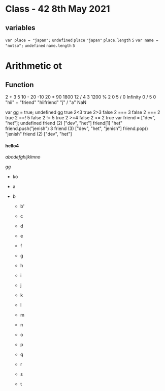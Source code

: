 # Class - 42 8th May 2021



## variables

`var place = "japan";`
`undefined`
`place`
`"japan"`
`place.length`
`5`
`var name = "notso";`
`undefined`
`name.length`
`5`



# **Arithmetic ot**



## Function





2 + 3
5
10 - 20
-10
20 * 90
1800
12 / 4
3
1200 % 2
0
5 / 0
Infinity
0 / 5
0
"hii" + "friend"
"hiifriend"
"j" / "a"
NaN



var gg = true;
undefined
gg
true
2<3
true
2>3
false
2 === 3
false
2 === 2
true
2 ==! 5
false
2 != 5
true
2 >=4
false
2 <= 2
true
var friend = ["dev", "het"];
undefined
friend
(2) ["dev", "het"]
friend[1]
"het"
friend.push("jenish")
3
friend
(3) ["dev", "het", "jenish"]
friend.pop()
"jenish"
friend
(2) ["dev", "het"]



#### hello4 

*abcdefghijklmno*

*gg* 

+ ko

+ a

+ b

  - b'

  - c

  - d

  - e

  - f

  - g

  - h

  - i

  - j

  - k

  - l

  - m

  - n

  - o

  - p

  - q

  - r

  - s

  - t

    